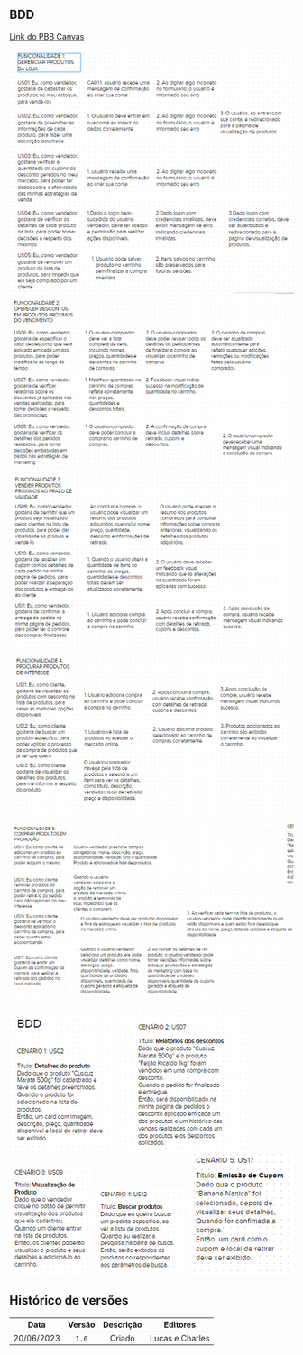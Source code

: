 
## BDD

<a href="https://app.mural.co/invitation/mural/charlesserafimmorais8192/1685913080687?sender=uf6ab60b0f576c6cf0a879828&key=4a0d91ee-5e02-4443-aba7-96d2aaefca59">Link do PBB Canvas</a>

![BDD 1](../../assets/images/BDD/BDD1.png)
![BDD 2](../../assets/images/BDD/BDD2.png)
![BDD 3](../../assets/images/BDD/BDD3.png)
![BDD 4](../../assets/images/BDD/BDD4.png)
![BDD 5](../../assets/images/BDD/BDD5.png)

![BDD 1](../../assets/images/BDD/BDD11.png)
![BDD 2](../../assets/images/BDD/BDD22.png)
![BDD 3](../../assets/images/BDD/BDD33.png)
![BDD 4](../../assets/images/BDD/BDD44.png)
![BDD 5](../../assets/images/BDD/BDD55.png)

## Histórico de versões

|  **Data**  |**Versão** |              **Descrição**                     |   **Editores**   |
| :--------: | :-------: | :-------------------------------------------------------: | :---------------: |
| 20/06/2023 |   `1.0`   | Criado                                  | Lucas e Charles   |

